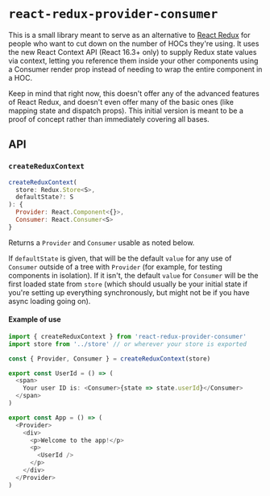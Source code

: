 # `react-redux-provider-consumer`

This is a small library meant to serve as an alternative to
[React Redux](https://github.com/reactjs/react-redux) for people who want to cut
down on the number of HOCs they're using. It uses the new React Context API
(React 16.3+ only) to supply Redux state values via context, letting you
reference them inside your other components using a Consumer render prop instead
of needing to wrap the entire component in a HOC.

Keep in mind that right now, this doesn't offer any of the advanced features of
React Redux, and doesn't even offer many of the basic ones (like mapping state
and dispatch props). This initial version is meant to be a proof of concept
rather than immediately covering all bases.

## API

### `createReduxContext`

```js
createReduxContext(
  store: Redux.Store<S>,
  defaultState?: S
): {
  Provider: React.Component<{}>,
  Consumer: React.Consumer<S>
}
```

Returns a `Provider` and `Consumer` usable as noted below.

If `defaultState` is given, that will be the default `value` for any use of
`Consumer` outside of a tree with `Provider` (for example, for testing
components in isolation). If it isn't, the default `value` for `Consumer` will
be the first loaded state from `store` (which should usually be your initial
state if you're setting up everything synchronously, but might not be if you
have async loading going on).

#### Example of use

```js
import { createReduxContext } from 'react-redux-provider-consumer'
import store from '../store' // or wherever your store is exported

const { Provider, Consumer } = createReduxContext(store)

export const UserId = () => (
  <span>
    Your user ID is: <Consumer>{state => state.userId}</Consumer>
  </span>
)

export const App = () => (
  <Provider>
    <div>
      <p>Welcome to the app!</p>
      <p>
        <UserId />
      </p>
    </div>
  </Provider>
)
```
